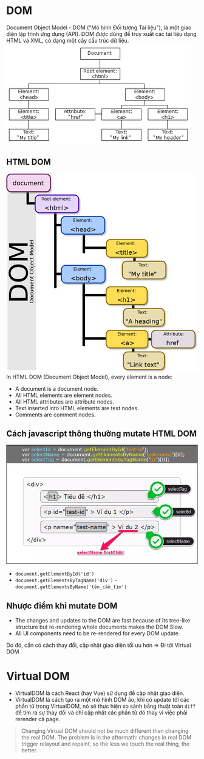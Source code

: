 # DOM

Document Object Model - DOM ("Mô hình Đối tượng Tài liệu"), là một giao diện lập trình ứng dụng (API). DOM được dùng để truy xuất các tài liệu dạng HTML và XML, có dạng một cây cấu trúc dữ liệu.
![alt text](image.png)

## HTML DOM
![](image-1.png)
In HTML DOM (Document Object Model), every element is a node:

- A document is a document node.
- All HTML elements are element nodes.
- All HTML attributes are attribute nodes.
- Text inserted into HTML elements are text nodes.
- Comments are comment nodes.

## Cách javascript thông thường mutate HTML DOM
![alt text](image-2.png)

- `document.getElementById('id')`
- `document.getElementsByTagName('div')`
-` document.getElementsByName('tên_cần_tìm')`

## Nhược điểm khi mutate DOM
- The changes and updates to the DOM are fast because of its tree-like structure but re-rendering whole documents makes the DOM Slow.
- All UI components need to be re-rendered for every DOM update.

Do đó, cần có cách thay đổi, cập nhật giao diện tối ưu hơn => Đi tới Virtual DOM

# Virtual DOM

- VirtualDOM là cách React (hay Vue) sử dụng để cập nhật giao diện.
- VirtualDOM là cách tạo ra một mô hình DOM ảo, khi có update tới các phần tử trong VirtualDOM, nó sẽ thực hiện so sánh bằng thuật toán `diff` để tìm ra sự thay đổi và chỉ cập nhật các phần tử đó thay vì việc phải rerender cả page.

> Changing Virtual DOM should not be much different than changing the real DOM. The problem is in the aftermath: changes in real DOM trigger relayout and repaint, so the less we touch the real thing, the better.
